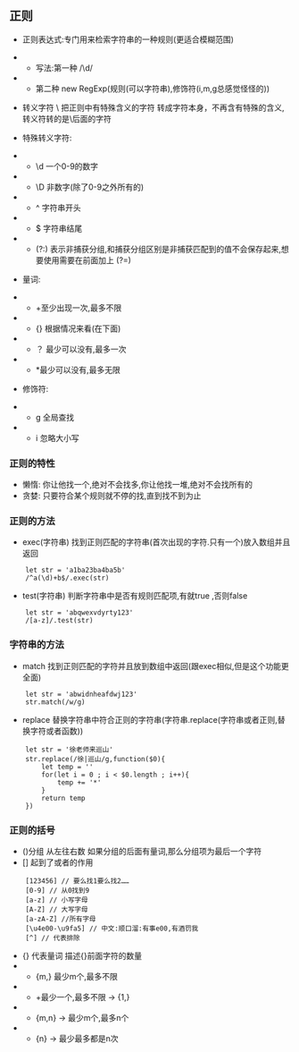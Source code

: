 ## 正则 
- 正则表达式:专门用来检索字符串的一种规则(更适合模糊范围)
- - 写法:第一种 /\d/
- - 第二种 new RegExp(规则(可以字符串),修饰符(i,m,g总感觉怪怪的))

- 转义字符 \ 把正则中有特殊含义的字符 转成字符本身，不再含有特殊的含义,转义符转的是\后面的字符

- 特殊转义字符:
- - \d 一个0-9的数字
- - \D 非数字(除了0-9之外所有的)
- - ^ 字符串开头
- - $ 字符串结尾
- - (?:) 表示非捕获分组,和捕获分组区别是非捕获匹配到的值不会保存起来,想要使用需要在前面加上 (?=)

- 量词:
- - +至少出现一次,最多不限
- - {} 根据情况来看(在下面)
- - ？ 最少可以没有,最多一次
- - *最少可以没有,最多无限

- 修饰符:
- - g 全局查找
- - i 忽略大小写

### 正则的特性
- 懒惰: 你让他找一个,绝对不会找多,你让他找一堆,绝对不会找所有的
- 贪婪: 只要符合某个规则就不停的找,直到找不到为止

###  正则的方法
- exec(字符串) 找到正则匹配的字符串(首次出现的字符.只有一个)放入数组并且返回
```
    let str = 'a1ba23ba4ba5b'
    /^a(\d)+b$/.exec(str)
```
- test(字符串) 判断字符串中是否有规则匹配项,有就true ,否则false
```
    let str = 'abqwexvdyrty123'
    /[a-z]/.test(str) 
```

###  字符串的方法
- match 找到正则匹配的字符并且放到数组中返回(跟exec相似,但是这个功能更全面)
```
    let str = 'abwidnheafdwj123'
    str.match(/w/g)
```
- replace 替换字符串中符合正则的字符串(字符串.replace(字符串或者正则,替换字符或者函数))
```
    let str = '徐老师来巡山'
    str.replace(/徐|巡山/g,function($0){
        let temp = ''
        for(let i = 0 ; i < $0.length ; i++){
            temp += '*'
        }
        return temp
    })
```
### 正则的括号
- ()分组 从左往右数 如果分组的后面有量词,那么分组项为最后一个字符
- [] 起到了或者的作用 
```
    [123456] // 要么找1要么找2……
    [0-9] // 从0找到9
    [a-z] // 小写字母
    [A-Z] // 大写字母
    [a-zA-Z] //所有字母
    [\u4e00-\u9fa5] // 中文:顺口溜:有事e00,有酒罚我
    [^] // 代表排除
```
- {} 代表量词 描述{}前面字符的数量
- - {m,} 最少m个,最多不限
- - +最少一个,最多不限 -> {1,}
- - {m,n} -> 最少m个,最多n个
- - {n} -> 最少最多都是n次
